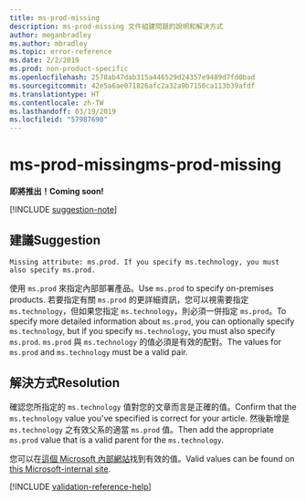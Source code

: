 ```yaml
---
title: ms-prod-missing
description: ms-prod-missing 文件組建問題的說明和解決方式
author: meganbradley
ms.author: mbradley
ms.topic: error-reference
ms.date: 2/2/2019
ms.prod: non-product-specific
ms.openlocfilehash: 2578ab47dab315a446529d24357e9489d7fd0bad
ms.sourcegitcommit: 42e5a6ae071826afc2a32a9b7150ca113b39afdf
ms.translationtype: HT
ms.contentlocale: zh-TW
ms.lasthandoff: 03/19/2019
ms.locfileid: "57987690"
---
```

# <a name="ms-prod-missing"></a><span data-ttu-id="dbb44-103">ms-prod-missing</span><span class="sxs-lookup"><span data-stu-id="dbb44-103">ms-prod-missing</span></span>

<span data-ttu-id="dbb44-104">**即將推出！**</span><span class="sxs-lookup"><span data-stu-id="dbb44-104">**Coming soon!**</span></span>

[!INCLUDE [suggestion-note](includes/suggestion-note.md)]

## <a name="suggestion"></a><span data-ttu-id="dbb44-105">建議</span><span class="sxs-lookup"><span data-stu-id="dbb44-105">Suggestion</span></span>

`Missing attribute: ms.prod. If you specify ms.technology, you must also specify ms.prod.`

<span data-ttu-id="dbb44-106">使用 `ms.prod` 來指定內部部署產品。</span><span class="sxs-lookup"><span data-stu-id="dbb44-106">Use `ms.prod` to specify on-premises products.</span></span> <span data-ttu-id="dbb44-107">若要指定有關 `ms.prod` 的更詳細資訊，您可以視需要指定 `ms.technology`，但如果您指定 `ms.technology`，則必須一併指定 `ms.prod`。</span><span class="sxs-lookup"><span data-stu-id="dbb44-107">To specify more detailed information about `ms.prod`, you can optionally specify `ms.technology`, but if you specify `ms.technology`, you must also specify `ms.prod`.</span></span> <span data-ttu-id="dbb44-108">`ms.prod` 與 `ms.technology` 的值必須是有效的配對。</span><span class="sxs-lookup"><span data-stu-id="dbb44-108">The values for `ms.prod` and `ms.technology` must be a valid pair.</span></span>

## <a name="resolution"></a><span data-ttu-id="dbb44-109">解決方式</span><span class="sxs-lookup"><span data-stu-id="dbb44-109">Resolution</span></span>

<span data-ttu-id="dbb44-110">確認您所指定的 `ms.technology` 值對您的文章而言是正確的值。</span><span class="sxs-lookup"><span data-stu-id="dbb44-110">Confirm that the `ms.technology` value you've specified is correct for your article.</span></span> <span data-ttu-id="dbb44-111">然後新增是 `ms.technology` 之有效父系的適當 `ms.prod` 值。</span><span class="sxs-lookup"><span data-stu-id="dbb44-111">Then add the appropriate `ms.prod` value that is a valid parent for the `ms.technology`.</span></span>

<span data-ttu-id="dbb44-112">您可以在[這個 Microsoft 內部網站](https://docsmetadatatool.azurewebsites.net/allowlists)找到有效的值。</span><span class="sxs-lookup"><span data-stu-id="dbb44-112">Valid values can be found on [this Microsoft-internal site](https://docsmetadatatool.azurewebsites.net/allowlists).</span></span>

<!--make sure to add this file to your includes folder and verify the path-->
[!INCLUDE [validation-reference-help](includes/validation-reference-help.md)]
